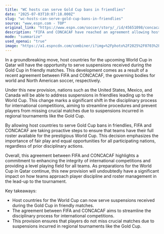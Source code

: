 ```yaml
---
title: "WC hosts can serve Gold Cup bans in friendlies"
date: "2025-07-03T10:07:18.000Z"
slug: "wc-hosts-can-serve-gold-cup-bans-in-friendlies"
source: "www.espn.com - TOP"
original_link: "https://www.espn.com/soccer/story/_/id/45651098/concacaf-usa-mexico-canada-serve-suspensions-friendlies"
description: "FIFA and CONCACAF have reached an agreement allowing host countries for the World Cup to serve suspensions received during the Gold Cup in friendly matches. This change aims to streamline disciplinary procedures and prevent players from missing important matches due to regional tournament bans. The decision emphasizes fair play and equal opportunities for all teams, enhancing the integrity of international competitions. This provision will have a significant impact on how teams manage player discipline and rosters leading up to the World Cup in Qatar."
mode: "summarize"
used_openai: "true"
image: "https://a1.espncdn.com/combiner/i?img=%2Fphoto%2F2025%2F0703%2Fr1514245_1296x729_16%2D9.jpg"
---
```


In a groundbreaking move, host countries for the upcoming World Cup in Qatar will have the opportunity to serve suspensions received during the Gold Cup in friendly matches. This development comes as a result of a recent agreement between FIFA and CONCACAF, the governing bodies for world and North American soccer, respectively.

Under this new provision, nations such as the United States, Mexico, and Canada will be able to address suspensions in friendlies leading up to the World Cup. This change marks a significant shift in the disciplinary process for international competitions, aiming to streamline procedures and prevent players from missing crucial matches due to suspensions incurred in regional tournaments like the Gold Cup.

By allowing host countries to serve Gold Cup bans in friendlies, FIFA and CONCACAF are taking proactive steps to ensure that teams have their full roster available for the prestigious World Cup. This decision emphasizes the importance of fair play and equal opportunities for all participating nations, regardless of prior disciplinary actions.

Overall, this agreement between FIFA and CONCACAF highlights a commitment to enhancing the integrity of international competitions and providing a level playing field for all teams. As preparations for the World Cup in Qatar continue, this new provision will undoubtedly have a significant impact on how teams approach player discipline and roster management in the lead-up to the tournament.

Key takeaways:
- Host countries for the World Cup can now serve suspensions received during the Gold Cup in friendly matches.
- The agreement between FIFA and CONCACAF aims to streamline the disciplinary process for international competitions.
- This provision ensures that players do not miss crucial matches due to suspensions incurred in regional tournaments like the Gold Cup.